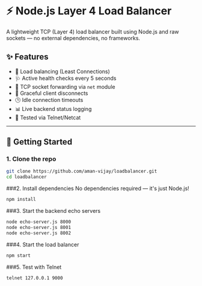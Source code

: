 # ⚡ Node.js Layer 4 Load Balancer

A lightweight TCP (Layer 4) load balancer built using Node.js and raw sockets — no external dependencies, no frameworks.

## ✨ Features

- 🔁 Load balancing (Least Connections)
- 🩺 Active health checks every 5 seconds
- 🔌 TCP socket forwarding via `net` module
- 🔄 Graceful client disconnects
- 🕒 Idle connection timeouts
- 📊 Live backend status logging
- 🧪 Tested via Telnet/Netcat


---

## 🚀 Getting Started

### 1. Clone the repo

```bash
git clone https://github.com/aman-vijay/loadbalancer.git
cd loadbalancer
```
###2. Install dependencies
No dependencies required — it's just Node.js!

```bash
npm install
```

###3. Start the backend echo servers
```bash
node echo-server.js 8000
node echo-server.js 8001
node echo-server.js 8002
```

###4. Start the load balancer
```bash
npm start
```

###5. Test with Telnet
```bash
telnet 127.0.0.1 9000
```
